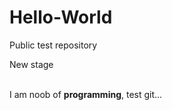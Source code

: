 # Hello-World
Public test repository
<p>New stage</p> <br>
I am noob of <strong>programming</strong>, test git...
